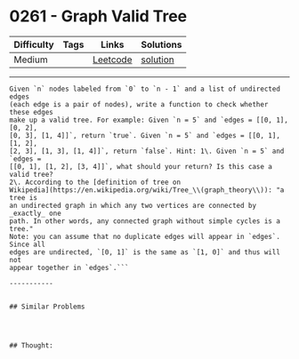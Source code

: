 # 0261 - Graph Valid Tree

Difficulty  | Tags | Links | Solutions
----------- | ---- | ----- | -----
Medium |  | [Leetcode](https://leetcode.com/problems/graph-valid-tree) | [solution](https://leetcode.com/problems/graph-valid-tree/solution/)


-----------

```
Given `n` nodes labeled from `0` to `n - 1` and a list of undirected edges
(each edge is a pair of nodes), write a function to check whether these edges
make up a valid tree. For example: Given `n = 5` and `edges = [[0, 1], [0, 2],
[0, 3], [1, 4]]`, return `true`. Given `n = 5` and `edges = [[0, 1], [1, 2],
[2, 3], [1, 3], [1, 4]]`, return `false`. Hint: 1\. Given `n = 5` and `edges =
[[0, 1], [1, 2], [3, 4]]`, what should your return? Is this case a valid tree?
2\. According to the [definition of tree on
Wikipedia](https://en.wikipedia.org/wiki/Tree_\\(graph_theory\\)): "a tree is
an undirected graph in which any two vertices are connected by _exactly_ one
path. In other words, any connected graph without simple cycles is a tree."
Note: you can assume that no duplicate edges will appear in `edges`. Since all
edges are undirected, `[0, 1]` is the same as `[1, 0]` and thus will not
appear together in `edges`.```

-----------


## Similar Problems




## Thought:
